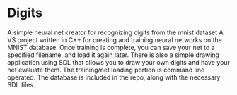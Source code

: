 # Digits
A simple neural net creator for recognizing digits from the mnist dataset
A VS project written in C++ for creating and training neural networks on the MNIST database.
Once training is complete, you can save your net to a specified filename, and load it again later.
There is also a simple drawing application using SDL that allows you to draw your own digits and have your net evaluate them.
The training/net loading portion is command line operated.
The database is included in the repo, along with the necessary SDL files.
